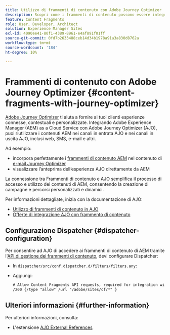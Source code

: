 ```yaml
---
title: Utilizzo di frammenti di contenuto con Adobe Journey Optimizer
description: Scopri come i frammenti di contenuto possono essere integrati e utilizzati con Adobe Journey Optimizer.
feature: Content Fragments
role: User, Developer, Architect
solution: Experience Manager Sites
exl-id: 4090ee41-80f1-4389-8961-e4af891f01ff
source-git-commit: 0fd7b2633488ceb14d34b1978a91a3a830d8762a
workflow-type: tm+mt
source-wordcount: '184'
ht-degree: 10%

---
```


# Frammenti di contenuto con Adobe Journey Optimizer {#content-fragments-with-journey-optimizer}

[Adobe Journey Optimizer](https://experienceleague.adobe.com/en/docs/journey-optimizer/using/get-started/get-started) ti aiuta a fornire ai tuoi clienti esperienze connesse, contestuali e personalizzate. Integrando Adobe Experience Manager (AEM) as a Cloud Service con Adobe Journey Optimizer (AJO), puoi riutilizzare i contenuti AEM nei canali in entrata AJO e nei canali in uscita AJO, inclusi web, SMS, e-mail e altri.

Ad esempio:

* incorpora perfettamente i [frammenti di contenuto AEM](/help/sites-cloud/administering/content-fragments/overview.md) nel contenuto di [e-mail Journey Optimizer](https://experienceleague.adobe.com/en/docs/journey-optimizer/using/channels/email/email-landing-page)
* visualizzare l’anteprima dell’esperienza AJO direttamente da AEM

La connessione tra Frammenti di contenuto e AJO semplifica il processo di accesso e utilizzo dei contenuti di AEM, consentendo la creazione di campagne e percorsi personalizzati e dinamici.

Per informazioni dettagliate, inizia con la documentazione di AJO:

* [Utilizzo di frammenti di contenuto in AJO](https://experienceleague.adobe.com/docs/journey-optimizer/using/integrations/aem-fragments.html#integrations)
* [Offerte di integrazione AJO con frammento di contenuto](https://experienceleague.adobe.com/en/docs/journey-optimizer/using/decisioning/offer-decisioning/managing-offers-in-the-offer-library/configure-offers/add-representations#urls)

## Configurazione Dispatcher {#dispatcher-configuration}

Per consentire ad AJO di accedere ai frammenti di contenuto di AEM tramite l&#39;[API di gestione dei frammenti di contenuto](https://developer.adobe.com/experience-cloud/experience-manager-apis/api/stable/sites/), devi configurare Dispatcher:

* In `dispatcher/src/conf.dispatcher.d/filters/filters.any`:

* Aggiungi:

  ```xml
  # Allow Content Fragments API requests, required for integration with AJO 
  /200 {/type "allow" /url "/adobe/sites/cf/*" }
  ```

## Ulteriori informazioni {#further-information}

Per ulteriori informazioni, consulta:

* L&#39;estensione [AJO External References](/help/sites-cloud/administering/content-fragments/extension-content-fragment-ajo-external-references.md)
